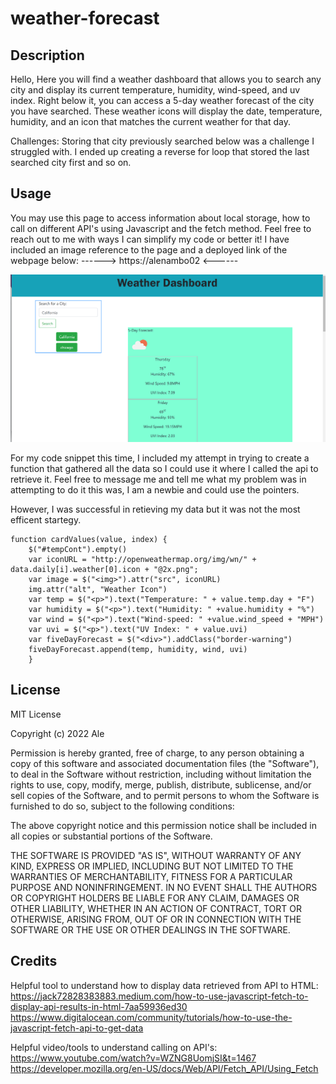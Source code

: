 # weather-forecast

## Description
Hello, Here you will find a weather dashboard that allows you to search any city and display its current temperature, humidity, wind-speed, and uv index. Right below it, you can access a 5-day weather forecast of the city you have searched. These weather icons will display the date, temperature, humidity, and an icon that matches the current weather for that day.  


Challenges: Storing that city previously searched below was a challenge I struggled with. I ended up creating a reverse for loop that stored the last searched city first and so on.

## Usage
You may use this page to access information about local storage, how to call on different API's using Javascript and the fetch method. Feel free to reach out to me with ways I can simplify my code or better it! I have included an image reference to the page and a deployed link of the webpage below: ------> https://alenambo02 <------

![alt text](./assets/weather%20dashboard.png)

For my code snippet this time, I included my attempt in trying to create a function that gathered all the data so I could use it where I called the api to retrieve it. Feel free to message me and tell me what my problem was in attempting to do it this was, I am a newbie and could use the pointers.

However, I was successful in retieving my data but it was not the most efficent startegy.
```
function cardValues(value, index) {
    $("#tempCont").empty()
    var iconURL = "http://openweathermap.org/img/wn/" + data.daily[i].weather[0].icon + "@2x.png";
    var image = $("<img>").attr("src", iconURL)
    img.attr("alt", "Weather Icon")
    var temp = $("<p>").text("Temperature: " + value.temp.day + "F")
    var humidity = $("<p>").text("Humidity: " +value.humidity + "%")
    var wind = $("<p>").text("Wind-speed: " +value.wind_speed + "MPH")
    var uvi = $("<p>").text("UV Index: " + value.uvi)
    var fiveDayForecast = $("<div>").addClass("border-warning")
    fiveDayForecast.append(temp, humidity, wind, uvi)
    }
```

## License 
MIT License

Copyright (c) 2022 Ale

Permission is hereby granted, free of charge, to any person obtaining a copy of this software and associated documentation files (the "Software"), to deal in the Software without restriction, including without limitation the rights to use, copy, modify, merge, publish, distribute, sublicense, and/or sell copies of the Software, and to permit persons to whom the Software is furnished to do so, subject to the following conditions:

The above copyright notice and this permission notice shall be included in all copies or substantial portions of the Software.

THE SOFTWARE IS PROVIDED "AS IS", WITHOUT WARRANTY OF ANY KIND, EXPRESS OR IMPLIED, INCLUDING BUT NOT LIMITED TO THE WARRANTIES OF MERCHANTABILITY, FITNESS FOR A PARTICULAR PURPOSE AND NONINFRINGEMENT. IN NO EVENT SHALL THE AUTHORS OR COPYRIGHT HOLDERS BE LIABLE FOR ANY CLAIM, DAMAGES OR OTHER LIABILITY, WHETHER IN AN ACTION OF CONTRACT, TORT OR OTHERWISE, ARISING FROM, OUT OF OR IN CONNECTION WITH THE SOFTWARE OR THE USE OR OTHER DEALINGS IN THE SOFTWARE.

## Credits
Helpful tool to understand how to display data retrieved from API to HTML: 
https://jack72828383883.medium.com/how-to-use-javascript-fetch-to-display-api-results-in-html-7aa59936ed30
https://www.digitalocean.com/community/tutorials/how-to-use-the-javascript-fetch-api-to-get-data

Helpful video/tools to understand calling on API's: https://www.youtube.com/watch?v=WZNG8UomjSI&t=1467
https://developer.mozilla.org/en-US/docs/Web/API/Fetch_API/Using_Fetch

